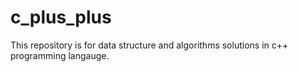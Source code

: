 # c_plus_plus
This repository is for data structure and algorithms solutions in c++ programming langauge.